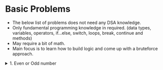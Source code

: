 # Basic Problems
- The below list of problems does not need any DSA knowledge.
- Only fundamental programming knowledge in required. (data types, variables, operators, if...else, switch, loops, break, continue and methods)
- May require a bit of math.
- Main focus is to learn how to build logic and come up with a bruteforce approach.

<details>
  
  <summary>1. Even or Odd number</summary>
  
  **Problem statement:** 
  - Given an integer number as input, the objective is to write a program to check if the given number is positive or negative or zero.
  
  **Test cases**
  ```
  Input: 12
  Output: Positive

  Input: -76
  Output: Negative

  Input: 0
  Output: Zero
  ```
  
  [**Solution**](https://github.com/TheParthMaru/Java-Zero-To-Hero/blob/main/Programming%20Fundamentals/Basics/PositiveNegativeNumber.javahttps://github.com/TheParthMaru/Java-Zero-To-Hero/blob/main/Programming%20Fundamentals/Basics/PositiveNegativeNumber.java)
</details>

